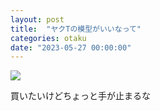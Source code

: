 ```yaml
---
layout: post
title:  "ヤクTの模型がいいなって"
categories: otaku
date: "2023-05-27 00:00:00"
---
```


<a href="https://www.amazon.co.jp/%E3%83%97%E3%83%A9%E3%83%83%E3%83%84-%E3%82%AC%E3%83%BC%E3%83%AB%E3%82%BA%EF%BC%86%E3%83%91%E3%83%B3%E3%83%84%E3%82%A1%E3%83%BC-%E3%81%A6%E3%81%AE%E3%81%B2%E3%82%89%E6%88%A6%E8%BB%8A%E9%81%93%E3%82%B3%E3%83%AC%E3%82%AF%E3%82%B7%E3%83%A7%E3%83%B3-%E9%A7%86%E9%80%90%E6%88%A6%E8%BB%8A%E3%83%A4%E3%83%BC%E3%82%AF%E3%83%88%E3%83%86%E3%82%A3%E3%83%BC%E3%82%AC%E3%83%BC-GPC72-24/dp/B0BPRV4QFW?&linkCode=li3&tag=infirmaria112-22&linkId=9b203a9add09d4901681fc7ef00f9a2c&language=ja_JP&ref_=as_li_ss_il" target="_blank"><img border="0" src="//ws-fe.amazon-adsystem.com/widgets/q?_encoding=UTF8&ASIN=B0BPRV4QFW&Format=_SL250_&ID=AsinImage&MarketPlace=JP&ServiceVersion=20070822&WS=1&tag=infirmaria112-22&language=ja_JP" ></a><img src="https://ir-jp.amazon-adsystem.com/e/ir?t=infirmaria112-22&language=ja_JP&l=li3&o=9&a=B0BPRV4QFW" width="1" height="1" border="0" alt="" style="border:none !important; margin:0px !important;" />

買いたいけどちょっと手が止まるな
